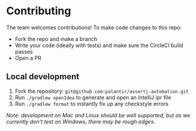 # Contributing

The team welcomes contributions!  To make code changes to this repo:

- Fork the repo and make a branch
- Write your code (ideally with tests) and make sure the CircleCI build passes
- Open a PR

## Local development

1. Fork the repository: `git@github.com:palantir/assertj-automation.git`
1. Run `./gradlew openIdea` to generate and open an IntelliJ ipr file
1. Run `./gradlew format` to instantly fix up any checkstyle errors

_Note: development on Mac and Linux should be well supported, but as we currently don't test on Windows, there may be rough edges._
